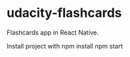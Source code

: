 # udacity-flashcards
Flashcards app in React Native. 

Install project with 
  npm install
  npm start
